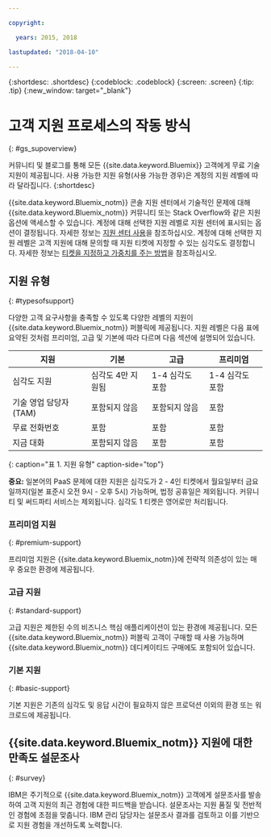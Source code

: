 ```yaml
---

copyright:

  years: 2015, 2018

lastupdated: "2018-04-10"

---
```



{:shortdesc: .shortdesc}
{:codeblock: .codeblock}
{:screen: .screen}
{:tip: .tip}
{:new_window: target="_blank"}

# 고객 지원 프로세스의 작동 방식
{: #gs_supoverview}

커뮤니티 및 블로그를 통해 모든 {{site.data.keyword.Bluemix}} 고객에게 무료 기술 지원이 제공됩니다. 사용 가능한 지원 유형(사용 가능한 경우)은 계정의 지원 레벨에 따라 달라집니다.
{:shortdesc}

{{site.data.keyword.Bluemix_notm}} 콘솔 지원 센터에서 기술적인 문제에 대해 {{site.data.keyword.Bluemix_notm}} 커뮤니티 또는 Stack Overflow와 같은 지원 옵션에 액세스할 수 있습니다. 계정에 대해 선택한 지원 레벨로 지원 센터에 표시되는 옵션이 결정됩니다. 자세한 정보는 [지원 센터 사용](/docs/get-support/howtogetsupport.html#using-avatar)을 참조하십시오. 계정에 대해 선택한 지원 레벨은 고객 지원에 대해 문의할 때 지원 티켓에 지정할 수 있는 심각도도 결정합니다. 자세한 정보는 [티켓을 지정하고 가중치를 주는 방법](/docs/get-support/ticketweight.html#support-ticket-severity)을 참조하십시오.

## 지원 유형
{: #typesofsupport}

다양한 고객 요구사항을 충족할 수 있도록 다양한 레벨의 지원이 {{site.data.keyword.Bluemix_notm}} 퍼블릭에 제공됩니다. 지원 레벨은 다음 표에 요약된 것처럼 프리미엄, 고급 및 기본에 따라 다르며 다음 섹션에 설명되어 있습니다.

지원 | 기본 | 고급 | 프리미엄
--- | --- | --- | --- |
심각도 지원 | 심각도 4만 지원됨 | 1-4 심각도 포함 | 1-4 심각도 포함 |
기술 영업 담당자(TAM) | 포함되지 않음 |  포함되지 않음 | 포함 |
무료 전화번호 | 포함 | 포함 | 포함 |
지금 대화 | 포함되지 않음 | 포함 | 포함 |
{: caption="표 1. 지원 유형" caption-side="top"}

**중요:** 일본어의 PaaS 문제에 대한 지원은 심각도가 2 - 4인 티켓에서 월요일부터 금요일까지(일본 표준시 오전 9시 - 오후 5시) 가능하며, 법정 공휴일은 제외됩니다. 커뮤니티 및 써드파티 서비스는 제외됩니다. 심각도 1 티켓은 영어로만 처리됩니다.

### 프리미엄 지원
{: #premium-support}

프리미엄 지원은 {{site.data.keyword.Bluemix_notm}}에 전략적 의존성이 있는 매우 중요한 환경에 제공됩니다.

### 고급 지원
{: #standard-support}

고급 지원은 제한된 수의 비즈니스 핵심 애플리케이션이 있는 환경에 제공됩니다. 모든 {{site.data.keyword.Bluemix_notm}} 퍼블릭 고객이 구매할 때 사용 가능하며 {{site.data.keyword.Bluemix_notm}} 데디케이티드 구매에도 포함되어 있습니다.

### 기본 지원
{: #basic-support}

기본 지원은 기존의 심각도 및 응답 시간이 필요하지 않은 프로덕션 이외의 환경 또는 워크로드에 제공됩니다.

## {{site.data.keyword.Bluemix_notm}} 지원에 대한 만족도 설문조사  
{: #survey}

IBM은 주기적으로 {{site.data.keyword.Bluemix_notm}} 고객에게 설문조사를 발송하여 고객 지원의 최근 경험에 대한 피드백을 받습니다. 설문조사는 지원 품질 및 전반적인 경험에 초점을 맞춥니다. IBM 관리 담당자는 설문조사 결과를 검토하고 이를 기반으로 지원 경험을 개선하도록 노력합니다.
